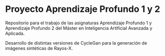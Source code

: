 # Proyecto Aprendizaje Profundo 1 y 2
Repositorio para el trabajo de las asignaturas Aprendizaje Profundo 1 y Aprendizaje Profundo 2 del Máster en Inteligencia Artificial Avanzada y Aplicada.

Desarrollo de distintas versiones de CycleGan para la generación de imágenes sintéticas de Rayos-X.
